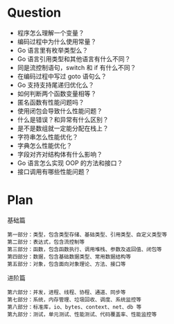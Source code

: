 # Question

- 程序怎么理解一个变量？
- 编码过程中为什么使用常量？
- Go 语言里有枚举类型么？
- Go 语言引用类型和其他语言有什么不同？
- 同是流控制语句，switch 和 if 有什么不同？
- 在编码过程中写过 goto 语句么？
- Go 支持支持尾递归优化么？
- 如何判断两个函数变量相等？
- 匿名函数有性能问题吗？
- 使用闭包会导致什么性能问题？
- 什么是错误？和异常有什么区别？
- 是不是数组就一定能分配在栈上？
- 字符串怎么性能优化？
- 字典怎么性能优化？
- 字段对齐对结构体有什么影响？
- Go 语言怎么实现 OOP 的方法和接口？
- 接口调用有哪些性能问题？

# Plan

基础篇

    第一部分：类型，包含类型存储、基础类型、引用类型、自定义类型等
    第二部分：表达式，包含流控制等
    第三部分：函数，包含函数执行、调用堆栈、参数及返回值、闭包等
    第四部分：数据，包含基础数据类型、常用数据结构等
    第五部分：对象，包含面向对象理论、方法、接口等

进阶篇

    第六部分：并发，进程、线程、协程、通道、同步等
    第七部分：系统，内存管理、垃圾回收、调度、系统监控等
    第八部分：标准库，io、bytes、context、net、db 等
    第九部分：测试，单元测试、性能测试、代码覆盖率、性能监控等
